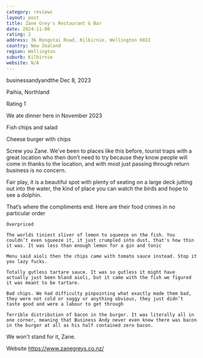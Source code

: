 ```yaml
---
category: reviews
layout: post
title: Zane Grey's Restaurant & Bar
date: 2024-11-08
rating: 2
address: 36 Rongotai Road, Kilbirnie, Wellington 6022
country: New Zealand
region: Wellington
suburb: Kilbirnie
website: N/A
---
```


businessandyandthe
Dec 8, 2023

Paihia, Northland

Rating 1

We ate dinner here in November 2023 

Fish chips and salad

Cheese burger with chips

Screw you Zane. We’ve been to places like this before, tourist traps with a great location who then don’t need to try because they know people will come in thanks to the location, and with most just passing through return business is no concern. 

Fair play, it is a beautiful spot with plenty of seating on a large deck jutting out into the water, the kind of place you can watch the birds and hope to see a dolphin. 

That’s where the compliments end. Here are their food crimes in no particular order

    Overpriced

    The worlds tiniest sliver of lemon to squeeze on the fish. You couldn’t even squeeze it, it just crumpled into dust, that's how thin it was. It was less than enough lemon for a gin and tonic

    Menu said aioli then the chips came with tomato sauce instead. Stop it you lazy fucks. 

    Totally gutless tartare sauce. It was so gutless it might have actually just been bland aioli, but it came with the fish we figured it was meant to be tartare. 

    Bad chips. We had difficulty pinpointing what exactly made them bad, they were not cold or soggy or anything obvious, they just didn’t taste good and were a labour to get through

    Terrible distribution of bacon in the burger. It was literally all in one corner, meaning that Business Andy never even knew there was bacon in the burger at all as his half contained zero bacon. 

We won't stand for it, Zane. 

Website https://www.zanegreys.co.nz/